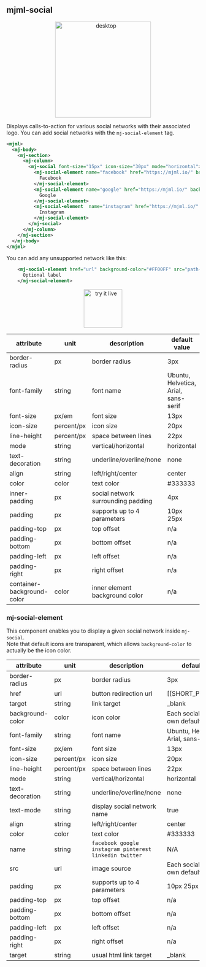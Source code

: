 ## mjml-social

<p align="center">
  <img src="https://cloud.githubusercontent.com/assets/6558790/12751360/0c78ce48-c9bd-11e5-98ca-4a2ac9e6341b.png" alt="desktop" style="width: 250px;"/>
</p>

Displays calls-to-action for various social networks with their associated logo. You can add social networks with the `mj-social-element` tag.

```xml
<mjml>
  <mj-body>
    <mj-section>
      <mj-column>
        <mj-social font-size="15px" icon-size="30px" mode="horizontal">
          <mj-social-element name="facebook" href="https://mjml.io/" background-color="#4d4d4d">
            Facebook
          </mj-social-element>
          <mj-social-element name="google" href="https://mjml.io/" background-color="#4d4d4d">
            Google
          </mj-social-element>
          <mj-social-element  name="instagram" href="https://mjml.io/" background-color="#4d4d4d">
            Instagram
          </mj-social-element>
        </mj-social>
      </mj-column>
    </mj-section>
  </mj-body>
</mjml>
```

<aside class="notice">
  You can add any unsupported network like this:

```xml
    <mj-social-element href="url" background-color="#FF00FF" src="path-to-your-icon">
      Optional label
    </mj-social-element>
```
</aside>

<p align="center">
  <a href="https://mjml.io/try-it-live/components/social">
    <img width="100px" src="https://mjml.io/assets/img/svg/TRYITLIVE.svg" alt="try it live" />
  </a>
</p>

<!--
<aside class="notice">
  Note that you can disable default sharing option by adding <code class="prettyprint">:url</code> on any social network.
  Example: <code class="prettyprint">&lt;mj-social display="facebook" /&gt;</code> will render <code class="prettyprint">https://www.facebook.com/sharer/sharer.php?u=[[facebook-href]]</code> url, and <code class="prettyprint">&lt;mj-social display="facebook:url" /&gt;</code> will render <code class="prettyprint">[[facebook-href]]</code> url
</aside>
-->


attribute                   | unit        | description                   | default value
----------------------------|-------------|-------------------------------|---------------------------
border-radius               | px          | border radius                 | 3px
font-family                 | string      | font name                     | Ubuntu, Helvetica, Arial, sans-serif
font-size                   | px/em       | font size                     | 13px
icon-size                   | percent/px  | icon size                     | 20px
line-height                 | percent/px  | space between lines           | 22px
mode                        | string      | vertical/horizontal           | horizontal
text-decoration             | string      | underline/overline/none       | none
align                       | string      | left/right/center             | center
color                       | color       | text color                    | #333333
inner-padding               | px          | social network surrounding padding                 | 4px
padding                     | px          | supports up to 4 parameters                       | 10px 25px
padding-top                 | px          | top offset                         | n/a
padding-bottom              | px          | bottom offset                    | n/a
padding-left                | px          | left offset                      | n/a
padding-right               | px          | right offset                       | n/a
container-background-color  | color       | inner element background color                     | n/a

### mj-social-element

This component enables you to display a given social network inside `mj-social`.  
Note that default icons are transparent, which allows `background-color` to actually be the icon color.

attribute                   | unit        | description                   | default value
----------------------------|-------------|-------------------------------|---------------------------
border-radius               | px          | border radius                 | 3px
href                        | url         | button redirection url        | [[SHORT_PERMALINK]]
target                      | string      | link target                   | \_blank
background-color            | color       | icon color                    | Each social `name` has its own default
font-family                 | string      | font name                     | Ubuntu, Helvetica, Arial, sans-serif
font-size                   | px/em       | font size                     | 13px
icon-size                   | percent/px  | icon size                     | 20px
line-height                 | percent/px  | space between lines           | 22px
mode                        | string      | vertical/horizontal           | horizontal
text-decoration             | string      | underline/overline/none       | none
text-mode                   | string      | display social network name   | true
align                       | string      | left/right/center             | center
color                       | color       | text color                    | #333333
name                        | string      | `facebook google instagram pinterest linkedin twitter` | N/A
src                         | url         | image source                  | Each social `name` has its own default
padding                     | px          | supports up to 4 parameters                       | 10px 25px
padding-top                 | px          | top offset                         | n/a
padding-bottom              | px          | bottom offset                    | n/a
padding-left                | px          | left offset                      | n/a
padding-right               | px          | right offset                       | n/a
target                      | string      | usual html link target              | \_blank
